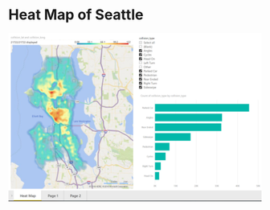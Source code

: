 # Heat Map of Seattle

[![Heat Map](heat-map.png)](https://app.powerbi.com/view?r=eyJrIjoiODU4ZmI2MzAtZGFkOS00ODljLTg3YTItOTQ1NTAwZjgwODVjIiwidCI6ImY2YjZkZDViLWYwMmYtNDQxYS05OWEwLTE2MmFjNTA2MGJkMiIsImMiOjZ9)
